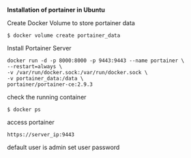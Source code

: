__Installation of portainer in Ubuntu__

Create Docker Volume to store portainer data
```
$ docker volume create portainer_data
```
Install Portainer Server
```
docker run -d -p 8000:8000 -p 9443:9443 --name portainer \
--restart=always \
-v /var/run/docker.sock:/var/run/docker.sock \
-v portainer_data:/data \
portainer/portainer-ce:2.9.3
```
check the running container
```
$ docker ps
```
access portainer
```
https://server_ip:9443
```
default user is admin
set user password



